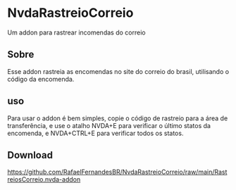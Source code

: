 # NvdaRastreioCorreio
Um addon para rastrear incomendas do correio

## Sobre
Esse addon rastreia as encomendas no site do correio do brasil, utilisando o código da encomenda.

## uso
Para usar o addon é bem simples, copie o código de rastreio para a área de transferência, e use o atalho NVDA+E para verificar o último statos da encomenda, e NVDA+CTRL+E para verificar todos os statos.
## Download
https://github.com/RafaelFernandesBR/NvdaRastreioCorreio/raw/main/RastreiosCorreio.nvda-addon